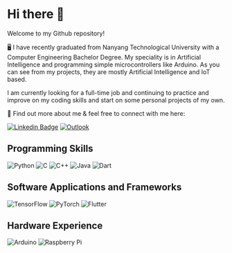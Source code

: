# Hi there 👋

<!--
**darryltkh/darryltkh** is a ✨ _special_ ✨ repository because its `README.md` (this file) appears on your GitHub profile.

Here are some ideas to get you started:

- 🔭 I’m currently working on ...
- 🌱 I’m currently learning ...
- 👯 I’m looking to collaborate on ...
- 🤔 I’m looking for help with ...
- 💬 Ask me about ...
- 📫 How to reach me: ...
- 😄 Pronouns: ...
- ⚡ Fun fact: ...
-->

Welcome to my Github repository! 

🖥 I have recently graduated from Nanyang Technological University with a Computer Engineering Bachelor Degree. My speciality is in Artificial Intelligence and programming simple microcontrollers like Arduino. As you can see from my projects, they are mostly Artificial Intelligence and IoT based.

I am currently looking for a full-time job and continuing to practice and improve on my coding skills and start on some personal projects of my own.

📧 Find out more about me & feel free to connect with me here:

[![Linkedin Badge](https://img.shields.io/badge/-darryltkh-blue?style=flat-square&logo=Linkedin&logoColor=white&link=https://www.linkedin.com/in/darryltkh/)](https://www.linkedin.com/in/darryltkh/)
[![Outlook](https://img.shields.io/badge/-DTAN103@e.ntu.edu.sg-0078D4?style=flat-square&logo=microsoft-outlook&logoColor=white&link=mailto:DTAN103@e.ntu.edu.sg)](mailto:DTAN103@e.ntu.edu.sg)

## Programming Skills
![Python](https://img.shields.io/badge/-Python-black?style=flat&logo=Python)
![C](https://img.shields.io/badge/C-00599C?style=flat&logo=c&logoColor=white)
![C++](https://img.shields.io/badge/-C++-00599C?style=flat&logo=c)
![Java](https://img.shields.io/badge/java-%23ED8B00.svg?style=flat&logo=openjdk&logoColor=white)
![Dart](https://img.shields.io/badge/dart-%230175C2.svg?style=flat&logo=dart&logoColor=white)

## Software Applications and Frameworks
![TensorFlow](https://img.shields.io/badge/TensorFlow-%23FF6F00.svg?style=flat&logo=TensorFlow&logoColor=white)
![PyTorch](https://img.shields.io/badge/PyTorch-%23EE4C2C.svg?style=flat&logo=PyTorch&logoColor=white)
![Flutter](https://img.shields.io/badge/Flutter-02569B?style=flat&logo=flutter&logoColor=white)

## Hardware Experience
![Arduino](https://img.shields.io/badge/-Arduino-00979D?style=flat&logo=Arduino&logoColor=white)
![Raspberry Pi](https://img.shields.io/badge/-RaspberryPi-C51A4A?style=flat&logo=Raspberry-Pi)
